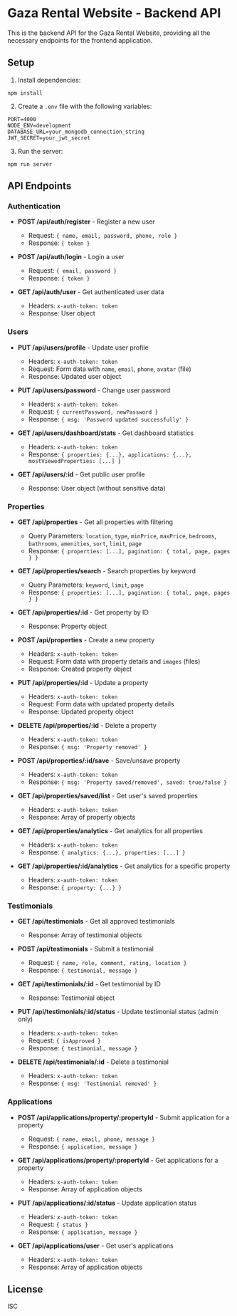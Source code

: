# Gaza Rental Website - Backend API

This is the backend API for the Gaza Rental Website, providing all the necessary endpoints for the frontend application.

## Setup

1. Install dependencies:

```
npm install
```

2. Create a `.env` file with the following variables:

```
PORT=4000
NODE_ENV=development
DATABASE_URL=your_mongodb_connection_string
JWT_SECRET=your_jwt_secret
```

3. Run the server:

```
npm run server
```

## API Endpoints

### Authentication

- **POST /api/auth/register** - Register a new user

  - Request: `{ name, email, password, phone, role }`
  - Response: `{ token }`

- **POST /api/auth/login** - Login a user

  - Request: `{ email, password }`
  - Response: `{ token }`

- **GET /api/auth/user** - Get authenticated user data
  - Headers: `x-auth-token: token`
  - Response: User object

### Users

- **PUT /api/users/profile** - Update user profile

  - Headers: `x-auth-token: token`
  - Request: Form data with `name`, `email`, `phone`, `avatar` (file)
  - Response: Updated user object

- **PUT /api/users/password** - Change user password

  - Headers: `x-auth-token: token`
  - Request: `{ currentPassword, newPassword }`
  - Response: `{ msg: 'Password updated successfully' }`

- **GET /api/users/dashboard/stats** - Get dashboard statistics

  - Headers: `x-auth-token: token`
  - Response: `{ properties: {...}, applications: {...}, mostViewedProperties: [...] }`

- **GET /api/users/:id** - Get public user profile
  - Response: User object (without sensitive data)

### Properties

- **GET /api/properties** - Get all properties with filtering

  - Query Parameters: `location`, `type`, `minPrice`, `maxPrice`, `bedrooms`, `bathrooms`, `amenities`, `sort`, `limit`, `page`
  - Response: `{ properties: [...], pagination: { total, page, pages } }`

- **GET /api/properties/search** - Search properties by keyword

  - Query Parameters: `keyword`, `limit`, `page`
  - Response: `{ properties: [...], pagination: { total, page, pages } }`

- **GET /api/properties/:id** - Get property by ID

  - Response: Property object

- **POST /api/properties** - Create a new property

  - Headers: `x-auth-token: token`
  - Request: Form data with property details and `images` (files)
  - Response: Created property object

- **PUT /api/properties/:id** - Update a property

  - Headers: `x-auth-token: token`
  - Request: Form data with updated property details
  - Response: Updated property object

- **DELETE /api/properties/:id** - Delete a property

  - Headers: `x-auth-token: token`
  - Response: `{ msg: 'Property removed' }`

- **POST /api/properties/:id/save** - Save/unsave property

  - Headers: `x-auth-token: token`
  - Response: `{ msg: 'Property saved/removed', saved: true/false }`

- **GET /api/properties/saved/list** - Get user's saved properties

  - Headers: `x-auth-token: token`
  - Response: Array of property objects

- **GET /api/properties/analytics** - Get analytics for all properties

  - Headers: `x-auth-token: token`
  - Response: `{ analytics: {...}, properties: [...] }`

- **GET /api/properties/:id/analytics** - Get analytics for a specific property
  - Headers: `x-auth-token: token`
  - Response: `{ property: {...} }`

### Testimonials

- **GET /api/testimonials** - Get all approved testimonials

  - Response: Array of testimonial objects

- **POST /api/testimonials** - Submit a testimonial

  - Request: `{ name, role, comment, rating, location }`
  - Response: `{ testimonial, message }`

- **GET /api/testimonials/:id** - Get testimonial by ID

  - Response: Testimonial object

- **PUT /api/testimonials/:id/status** - Update testimonial status (admin only)

  - Headers: `x-auth-token: token`
  - Request: `{ isApproved }`
  - Response: `{ testimonial, message }`

- **DELETE /api/testimonials/:id** - Delete a testimonial
  - Headers: `x-auth-token: token`
  - Response: `{ msg: 'Testimonial removed' }`

### Applications

- **POST /api/applications/property/:propertyId** - Submit application for a property

  - Request: `{ name, email, phone, message }`
  - Response: `{ application, message }`

- **GET /api/applications/property/:propertyId** - Get applications for a property

  - Headers: `x-auth-token: token`
  - Response: Array of application objects

- **PUT /api/applications/:id/status** - Update application status

  - Headers: `x-auth-token: token`
  - Request: `{ status }`
  - Response: `{ application, message }`

- **GET /api/applications/user** - Get user's applications
  - Headers: `x-auth-token: token`
  - Response: Array of application objects

## License

ISC
